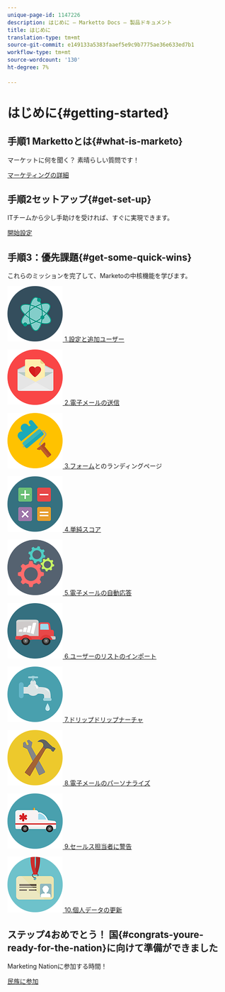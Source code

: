 ```yaml
---
unique-page-id: 1147226
description: はじめに — Marketto Docs — 製品ドキュメント
title: はじめに
translation-type: tm+mt
source-git-commit: e149133a5383faaef5e9c9b7775ae36e633ed7b1
workflow-type: tm+mt
source-wordcount: '130'
ht-degree: 7%

---
```



# はじめに{#getting-started}

## 手順1 Markettoとは{#what-is-marketo}

マーケットに何を聞く？ 素晴らしい質問です！

[マーケティングの詳細](/help/marketo/getting-started/what-is-marketo.md)

## 手順2セットアップ{#get-set-up}

ITチームから少し手助けを受ければ、すぐに実現できます。

[開始設定](/help/marketo/getting-started/setup-steps.md)

## 手順3：優先課題{#get-some-quick-wins}

これらのミッションを完了して、Marketoの中核機能を学びます。

[![](/help/marketo/getting-started/assets/getting-started-1.png) 1.設定と追加ユーザー](https://docs.marketo.com/pages/viewpage.action?pageId=2359351)

[![](/help/marketo/getting-started/assets/getting-started-2.png) 2.電子メールの送信](getting-started/quick-wins/send-an-email.md)

[![](/help/marketo/getting-started/assets/getting-started-3.png) 3.フォーム](getting-started/quick-wins/landing-page-with-a-form.md)とのランディングページ

[![](/help/marketo/getting-started/assets/getting-started-4.png) 4.単純スコア](getting-started/quick-wins/simple-scoring.md)

[![](/help/marketo/getting-started/assets/getting-started-5.png) 5.電子メールの自動応答](getting-started/quick-wins/email-auto-response.md)

[![](/help/marketo/getting-started/assets/getting-started-6.png) 6.ユーザーのリストのインポート](getting-started/quick-wins/import-a-list-of-people.md)

[![](/help/marketo/getting-started/assets/getting-started-7.png) 7.ドリップドリップナーチャ](getting-started/quick-wins/drip-drip-nurture.md)

[![](/help/marketo/getting-started/assets/getting-started-8.png) 8.電子メールのパーソナライズ](getting-started/quick-wins/personalize-an-email.md)

[![](/help/marketo/getting-started/assets/getting-started-9.png) 9.セールス担当者に警告](getting-started/quick-wins/alert-the-sales-rep.md)

[![](/help/marketo/getting-started/assets/getting-started-10.png) 10.個人データの更新](getting-started/quick-wins/update-person-data.md)

## ステップ4おめでとう！ 国{#congrats-youre-ready-for-the-nation}に向けて準備ができました

Marketing Nationに参加する時間！

[民族に参加](https://nation.marketo.com)
